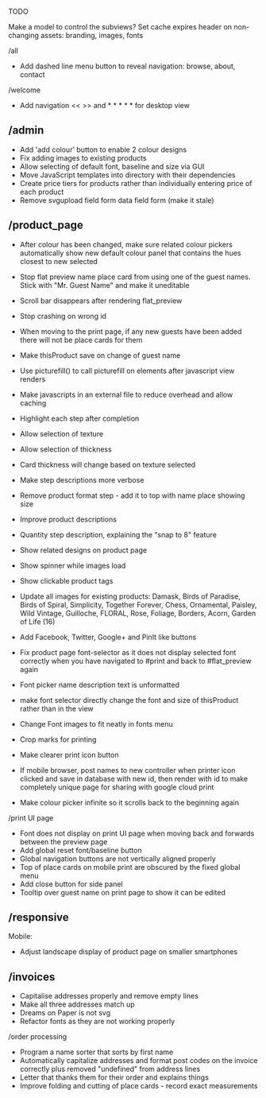 TODO

Make a model to control the subviews?
Set cache expires header on non-changing assets: branding, images, fonts

/all

* Add dashed line menu button to reveal navigation: browse, about, contact

/welcome 

* Add navigation << >> and * * * * * for desktop view

/admin
--------------------------------------------------------------------------
  * Add 'add colour' button to enable 2 colour designs
  * Fix adding images to existing products
  * Allow selecting of default font, baseline and size via GUI
  * Move JavaScript templates into directory with their dependencies
  * Create price tiers for products rather than individually entering price of each product
  * Remove svgupload field form data field form (make it stale)

/product_page
--------------------------------------------------------------------------
  * After colour has been changed, make sure related colour pickers automatically show new default colour panel that contains the hues closest to new selected
  * Stop flat preview name place card from using one of the guest names. Stick with "Mr. Guest Name" and make it uneditable
  * Scroll bar disappears after rendering flat_preview
  * Stop crashing on wrong id  
  * When moving to the print page, if any new guests have been added there will not be place cards for them
  * Make thisProduct save on change of guest name
  
  * Use picturefill() to call picturefill on elements after javascript view renders
  * Make javascripts in an external file to reduce overhead and allow caching  
  
  * Highlight each step after completion
  * Allow selection of texture
  * Allow selection of thickness
  * Card thickness will change based on texture selected
  * Make step descriptions more verbose
  * Remove product format step - add it to top with name place showing size
  * Improve product descriptions
  * Quantity step description, explaining the "snap to 8" feature
  * Show related designs on product page
  * Show spinner while images load
  * Show clickable product tags
  
  * Update all images for existing products: Damask, Birds of Paradise, Birds of Spiral, Simplicity, Together Forever, Chess, Ornamental, Paisley, Wild Vintage, Guilloche, FLORAL, Rose, Foliage, Borders, Acorn, Garden of Life (16)
  
  * Add Facebook, Twitter, Google+ and PinIt like buttons
  
  * Fix product page font-selector as it does not display selected font correctly when you have navigated to #print and back to #flat_preview again  
  
  * Font picker name description text is unformatted
  * make font selector directly change the font and size of thisProduct rather than in the view
  * Change Font images to fit neatly in fonts menu

  * Crop marks for printing
  * Make clearer print icon button
  
  * If mobile browser, post names to new controller when printer icon clicked and save in database with new id, then render with id to make completely unique page for sharing with google cloud print
  * Make colour picker infinite so it scrolls back to the beginning again

/print UI page
  * Font does not display on print UI page when moving back and forwards between the preview page
  * Add global reset font/baseline button 
  * Global navigation buttons are not vertically aligned properly
  * Top of place cards on mobile print are obscured by the fixed global menu
  * Add close button for side panel
  * Tooltip over guest name on print page to show it can be edited

/responsive
--------------------------------------------------------------------------
  Mobile:
  * Adjust landscape display of product page on smaller smartphones

/invoices
--------------------------------------------------------------------------
  * Capitalise addresses properly and remove empty lines
  * Make all three addresses match up
  * Dreams on Paper is not svg
  * Refactor fonts as they are not working properly

/order processing
  * Program a name sorter that sorts by first name
  * Automatically capitalize addresses and format post codes on the invoice correctly plus removed "undefined" from address lines
  * Letter that thanks them for their order and explains things
  * Improve folding and cutting of place cards - record exact measurements
